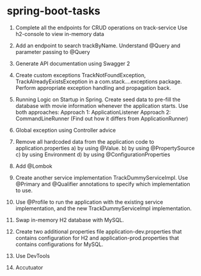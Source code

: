 # spring-boot-tasks

1. Complete all the endpoints for CRUD operations on track-service
   Use h2-console to view in-memory data
2. Add an endpoint to search trackByName. Understand @Query and parameter passing to
    @Query
3. Generate API documentation using Swagger 2
4. Create custom exceptions TrackNotFoundException, TrackAlreadyExistsException in a
   com.stack....exceptions package. Perform appropriate exception handling and propagation
   back.
5. Running Logic on Startup in Spring. Create seed data to pre-fill the database with movie
   information whenever the application starts. Use both approaches:
   Approach 1: ApplicationListener<ContextRefreshedEvent>
   Approach 2: CommandLineRunner (Find out how it differs from ApplicationRunner)
   
6. Global exception using Controller advice

7. Remove all hardcoded data from the application code to application.properties
   a) by using @Value.
   b) by using @PropertySource
   c) by using Environment
   d) by using @ConfigurationProperties
   
8. Add @Lombok

9. Create another service implementation TrackDummyServiceImpl. Use @Primary and
   @Qualifier annotations to specify which implementation to use.
   
10. Use @Profile to run the application with the existing service implementation, and the new
    TrackDummyServiceImpl implementation.
   
11. Swap in-memory H2 database with MySQL.

12. Create two additional properties file application-dev.properties that contains configuration for
    H2 and application-prod.properties that contains configurations for MySQL.
   
13. Use DevTools

14. Accutuator
